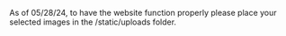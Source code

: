 As of 05/28/24, to have the website function properly please place your selected images in the /static/uploads folder. 
